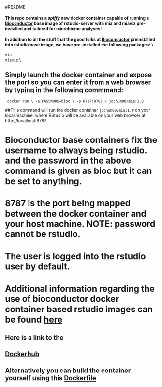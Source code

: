 
#README

#### This repo contains a _spiffy_ new docker container capable of running a [Bioconductor](https://github.com/Bioconductor/bioconductor_docker) base image of rstudio-server with mia and miaviz pre-installed and tailored for microbiome analyses!

#### In addition to all the stuff that the good folks at [Bioconductor](https://github.com/Bioconductor/bioconductor_docker) preinstalled into rstudio base image, we have pre-installed the following packages: \
`mia` \
`miaviz` \


## Simply launch the docker container and expose the port so you can enter it from a web browser by typing in the following commmand:

` docker run \
 	-e PASSWORD=bioc \
 	-p 8787:8787 \
 	jochum00/mia:1.0`


##This command will run the docker container `jochum00/mia:1.0` on your local machine. where RStudio will be available on your web browser at http://localhost:8787.


# Bioconductor base containers fix the username to always being rstudio. and the password in the above command is given as bioc but it can be set to anything.

# 8787 is the port being mapped between the docker container and your host machine. NOTE: password cannot be rstudio.

#  The user is logged into the rstudio user by default.

# Additional information regarding the use of bioconductor docker container based rstudio images can be found [here](https://github.com/Bioconductor/bioconductor_docker)


## Here is a link to the
## [Dockerhub](https://hub.docker.com/r/jochum00/mia)

## Alternatively you can build the container yourself using this [Dockerfile](https://github.com/microbiome/docker/blob/main/mia/Dockerfile)
